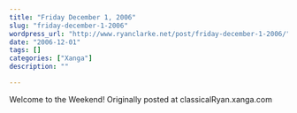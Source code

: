 ```yaml
---
title: "Friday December 1, 2006"
slug: "friday-december-1-2006"
wordpress_url: "http://www.ryanclarke.net/post/friday-december-1-2006/"
date: "2006-12-01"
tags: []
categories: ["Xanga"]
description: ""

---
```


Welcome to the Weekend!
Originally posted at classicalRyan.xanga.com
